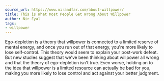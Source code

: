 ```yaml
---
source_url: https://www.nirandfar.com/about-willpower/
title: This is What Most People Get Wrong About Willpower
author: Nir Eyal
tags:
- willpower
---
```


Ego-depletion is a theory that willpower is connected to a limited reserve of mental energy, and once you run out of that energy, you're more likely to lose self-control. This theory would seem to explain your post-work defeat. But new studies suggest that we've been thinking about willpower all wrong and that the theory of ego-depletion isn't true. Even worse, holding on to the idea that willpower is a limited resource can actually be bad for you, making you more likely to lose control and act against your better judgment.
